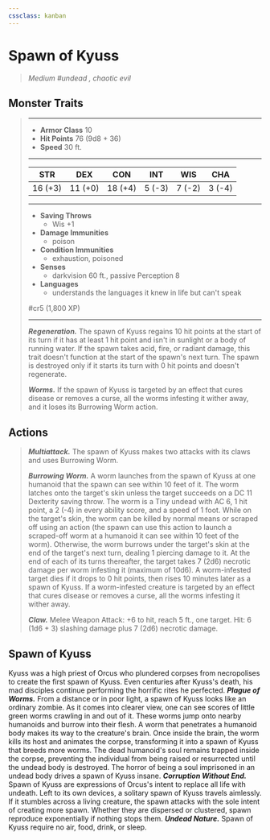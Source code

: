 ```yaml
---
cssclass: kanban
---
```


# Spawn of Kyuss
>*Medium #undead , chaotic evil*
## Monster Traits
>___
>- **Armor Class** 10
>- **Hit Points** 76 (9d8 + 36)
>- **Speed** 30 ft.
>___
>|STR|DEX|CON|INT|WIS|CHA|
>|:---:|:---:|:---:|:---:|:---:|:---:|
>|16 (+3)|11 (+0)|18 (+4)|5 (-3)|7 (-2)|3 (-4)|
>___
>- **Saving Throws**
>	 - Wis +1
>- **Damage Immunities**
>	 - poison
>- **Condition Immunities**
>	 - exhaustion, poisoned
>- **Senses**
>	 - darkvision 60 ft., passive Perception 8
>- **Languages**
>	 - understands the languages it knew in life but can't speak
>
> #cr5 (1,800 XP)
>___
>***Regeneration.*** The spawn of Kyuss regains 10 hit points at the start of its turn if it has at least 1 hit point and isn't in sunlight or a body of running water. If the spawn takes acid, fire, or radiant damage, this trait doesn't function at the start of the spawn's next turn. The spawn is destroyed only if it starts its turn with 0 hit points and doesn't regenerate.  
>
>***Worms.*** If the spawn of Kyuss is targeted by an effect that cures disease or removes a curse, all the worms infesting it wither away, and it loses its Burrowing Worm action.  
>
## Actions
>***Multiattack.*** The spawn of Kyuss makes two attacks with its claws and uses Burrowing Worm.  
>
>***Burrowing Worm.*** A worm launches from the spawn of Kyuss at one humanoid that the spawn can see within 10 feet of it. The worm latches onto the target's skin unless the target succeeds on a DC 11 Dexterity saving throw. The worm is a Tiny undead with AC 6, 1 hit point, a 2 (-4) in every ability score, and a speed of 1 foot. While on the target's skin, the worm can be killed by normal means or scraped off using an action (the spawn can use this action to launch a scraped-off worm at a humanoid it can see within 10 feet of the worm). Otherwise, the worm burrows under the target's skin at the end of the target's next turn, dealing 1 piercing damage to it. At the end of each of its turns thereafter, the target takes 7 (2d6) necrotic damage per worm infesting it (maximum of 10d6). A worm-infested target dies if it drops to 0 hit points, then rises 10 minutes later as a spawn of Kyuss. If a worm-infested creature is targeted by an effect that cures disease or removes a curse, all the worms infesting it wither away.  
>
>***Claw.*** Melee Weapon Attack: +6 to hit, reach 5 ft., one target. Hit: 6 (1d6 + 3) slashing damage plus 7 (2d6) necrotic damage.
## Spawn of Kyuss
Kyuss was a high priest of Orcus who plundered corpses from necropolises to create the first spawn of Kyuss. Even centuries after Kyuss's death, his mad disciples continue performing the horrific rites he perfected.
***Plague of Worms.***  From a distance or in poor light, a spawn of Kyuss looks like an ordinary zombie. As it comes into clearer view, one can see scores of little green worms crawling in and out of it. These worms jump onto nearby humanoids and burrow into their flesh. A worm that penetrates a humanoid body makes its way to the creature's brain. Once inside the brain, the worm kills its host and animates the corpse, transforming it into a spawn of Kyuss that breeds more worms. The dead humanoid's soul remains trapped inside the corpse, preventing the individual from being raised or resurrected until the undead body is destroyed. The horror of being a soul imprisoned in an undead body drives a spawn of Kyuss insane.
***Corruption Without End.***  Spawn of Kyuss are expressions of Orcus's intent to replace all life with undeath. Left to its own devices, a solitary spawn of Kyuss travels aimlessly. If it stumbles across a living creature, the spawn attacks with the sole intent of creating more spawn. Whether they are dispersed or clustered, spawn reproduce exponentially if nothing stops them.
***Undead Nature.***  Spawn of Kyuss require no air, food, drink, or sleep.